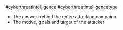 #cyberthreatintelligence #cyberthreatintelligencetype 

- The answer behind the entire attacking campaign
- The motive, goals and target of the attacker